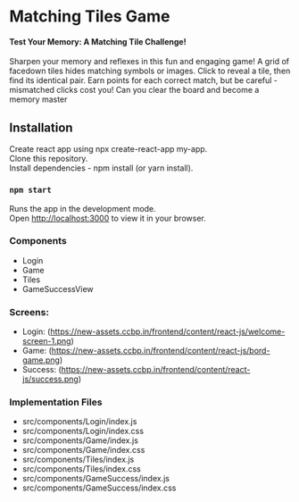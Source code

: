 # Matching Tiles Game

#### Test Your Memory: A Matching Tile Challenge!

Sharpen your memory and reflexes in this fun and engaging game! A grid of facedown tiles hides matching symbols or images. Click to reveal a tile, then find its identical pair. Earn points for each correct match, but be careful - mismatched clicks cost you! Can you clear the board and become a memory master

## Installation

Create react app using npx create-react-app my-app.\
Clone this repository. \
Install dependencies - npm install (or yarn install).


### `npm start`

Runs the app in the development mode.\
Open [http://localhost:3000](http://localhost:3000) to view it in your browser.


### Components
- Login
- Game
- Tiles
- GameSuccessView


### Screens:

- Login: (https://new-assets.ccbp.in/frontend/content/react-js/welcome-screen-1.png)
- Game: (https://new-assets.ccbp.in/frontend/content/react-js/bord-game.png)
- Success: (https://new-assets.ccbp.in/frontend/content/react-js/success.png)

### Implementation Files

- src/components/Login/index.js
- src/components/Login/index.css
- src/components/Game/index.js
- src/components/Game/index.css
- src/components/Tiles/index.js
- src/components/Tiles/index.css
- src/components/GameSuccess/index.js
- src/components/GameSuccess/index.css

